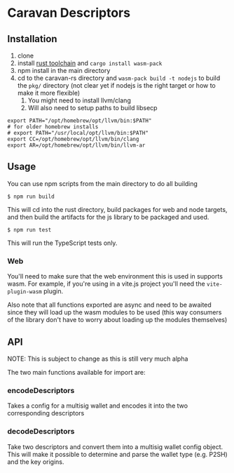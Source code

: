 # Caravan Descriptors

## Installation

1. clone
2. install [rust toolchain](https://www.rust-lang.org/tools/install) and `cargo install wasm-pack`
3. npm install in the main directory
4. cd to the caravan-rs directory and `wasm-pack build -t nodejs` to build the `pkg/` directory (not clear yet if nodejs is the right target or how to make it more flexible)
   1. You might need to install llvm/clang
   2. Will also need to setup paths to build libsecp

```
export PATH="/opt/homebrew/opt/llvm/bin:$PATH"
# for older homebrew installs
# export PATH="/usr/local/opt/llvm/bin:$PATH"
export CC=/opt/homebrew/opt/llvm/bin/clang
export AR=/opt/homebrew/opt/llvm/bin/llvm-ar
```

## Usage
You can use npm scripts from the main directory to do all building

```shell
$ npm run build
```
This will cd into the rust directory, build packages for web and node
targets, and then build the artifacts for the js library to be packaged
and used.

```shell
$ npm run test
```
This will run the TypeScript tests only.


### Web
You'll need to make sure that the web environment this is used in
supports wasm. For example, if you're using in a vite.js project
you'll need the `vite-plugin-wasm` plugin.

Also note that all functions exported are async and need to be awaited
since they will load up the wasm modules to be used (this way consumers
of the library don't have to worry about loading up the modules themselves)


## API
NOTE: This is subject to change as this is still very much alpha

The two main functions available for import are:

### encodeDescriptors
Takes a config for a multisig wallet and encodes it into
the two corresponding descriptors

### decodeDescriptors
Take two descriptors and convert them into a multisig wallet
config object. This will make it possible to determine and parse the wallet type
(e.g. P2SH) and the key origins.
